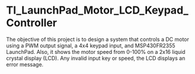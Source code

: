 # TI_LaunchPad_Motor_LCD_Keypad_Controller
The objective of this project is to design a system that controls a DC motor using a PWM output signal, a 4x4 keypad input, and MSP430FR2355 LaunchPad. Also, it shows the motor speed from 0-100% on a 2x16 liquid crystal display (LCD). Any invalid input key or speed, the LCD displays an error message.
